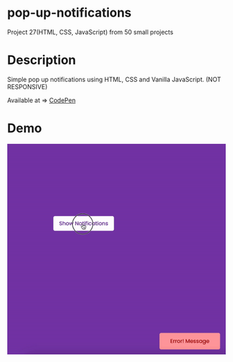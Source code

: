# pop-up-notifications
Project 27(HTML, CSS, JavaScript) from 50 small projects


# Description

Simple pop up notifications using HTML, CSS and Vanilla JavaScript. (NOT RESPONSIVE)

Available at => [CodePen](https://codepen.io/geritooo123/full/eYdxKVW)

# Demo

![demo gif](./example.gif)
